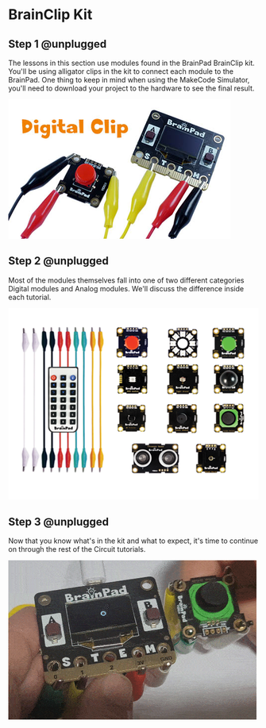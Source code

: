 # BrainClip Kit

## Step 1 @unplugged
The lessons in this section use modules found in the BrainPad BrainClip kit. You'll be using alligator clips in the kit to connect each module to the BrainPad. One thing to keep in mind when using the MakeCode Simulator, you'll need to download your project to the hardware to see the final result. 

![BrainClip Button Module](docs/static/images/digitalclip.jpg)

## Step 2 @unplugged
Most of the modules themselves fall into one of two different categories Digital modules and Analog modules. We'll discuss the difference inside each tutorial. 

![BrainClip Kit](docs/static/images/kit.png)


## Step 3 @unplugged
Now that you know what's in the kit and what to expect, it's time to continue on through the rest of the Circuit tutorials. 

![BrainClip Rocker](docs/static/images/braincliprocker.gif)
